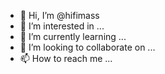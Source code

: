 - 👋 Hi, I’m @hifimass
- 👀 I’m interested in ...
- 🌱 I’m currently learning ...
- 💞️ I’m looking to collaborate on ...
- 📫 How to reach me ...

<!---
hifimass/hifimass is a ✨ special ✨ repository because its `README.md` (this file) appears on your GitHub profile.
You can click the Preview link to take a look at your changes.
--->
